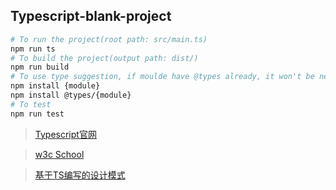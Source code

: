 ## Typescript-blank-project

```bash
# To run the project(root path: src/main.ts)
npm run ts
# To build the project(output path: dist/)
npm run build
# To use type suggestion, if moulde have @types already, it won't be necnessary to intall types again
npm install {module}
npm install @types/{module}
# To test
npm run test
````

> [Typescript官网](http://www.typescriptlang.org/)

> [w3c School](https://www.w3cschool.cn/typescript/typescript-2.html)

> [基于TS编写的设计模式](https://github.com/MrTreasure/typescript-lesson)